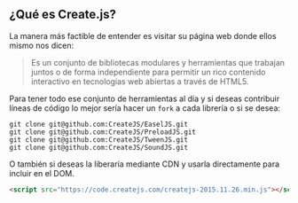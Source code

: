 ## ¿Qué es Create.js?

La manera más factible de entender es visitar su página web donde ellos mismo nos dicen:
> Es un conjunto de bibliotecas modulares y herramientas que trabajan juntos o de forma independiente para permitir un rico contenido interactivo en tecnologías web abiertas a través de HTML5.

Para tener todo ese conjunto de herramientas al día y si deseas contribuir líneas de código lo mejor sería hacer un ```fork``` a cada librería o si se desea:

```
git clone git@github.com:CreateJS/EaselJS.git
git clone git@github.com:CreateJS/PreloadJS.git
git clone git@github.com:CreateJS/TweenJS.git
git clone git@github.com:CreateJS/SoundJS.git
```

O también si deseas la liberaría mediante CDN y usarla directamente para incluir en el DOM.

```html
<script src="https://code.createjs.com/createjs-2015.11.26.min.js"></script>
```


